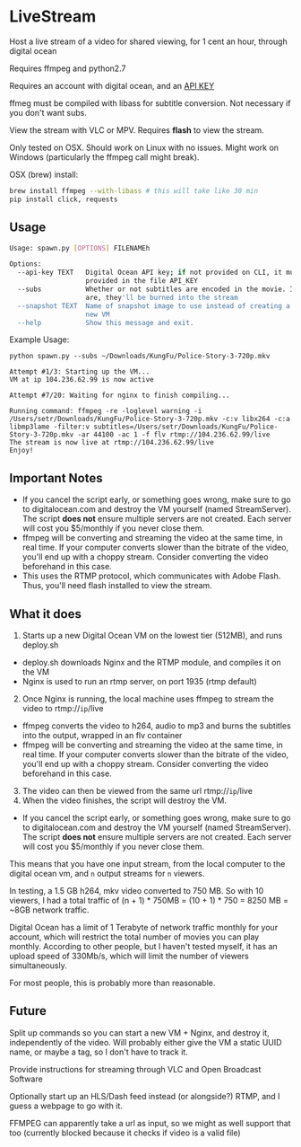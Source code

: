 # LiveStream
Host a live stream of a video for shared viewing, for 1 cent an hour, through digital ocean

Requires ffmpeg and python2.7

Requires an account with digital ocean, and an [API KEY](https://www.digitalocean.com/community/tutorials/how-to-use-the-digitalocean-api-v2)

ffmeg must be compiled with libass for subtitle conversion. Not necessary if you don't want subs.

View the stream with VLC or MPV. Requires **flash** to view the stream.

Only tested on OSX. Should work on Linux with no issues. Might work on Windows (particularly the ffmpeg call might break).

OSX (brew) install:
```sh
brew install ffmpeg --with-libass # this will take like 30 min
pip install click, requests
```

## Usage
```sh
Usage: spawn.py [OPTIONS] FILENAMEh

Options:
  --api-key TEXT   Digital Ocean API key; if not provided on CLI, it must be
                   provided in the file API_KEY
  --subs           Whether or not subtitles are encoded in the movie. If they
                   are, they'll be burned into the stream
  --snapshot TEXT  Name of snapshot image to use instead of creating a brand
                   new VM
  --help           Show this message and exit.
```

Example Usage:
```
python spawn.py --subs ~/Downloads/KungFu/Police-Story-3-720p.mkv

Attempt #1/3: Starting up the VM...
VM at ip 104.236.62.99 is now active

Attempt #7/20: Waiting for nginx to finish compiling...

Running command: ffmpeg -re -loglevel warning -i /Users/setr/Downloads/KungFu/Police-Story-3-720p.mkv -c:v libx264 -c:a libmp3lame -filter:v subtitles=/Users/setr/Downloads/KungFu/Police-Story-3-720p.mkv -ar 44100 -ac 1 -f flv rtmp://104.236.62.99/live
The stream is now live at rtmp://104.236.62.99/live
Enjoy!
```

## Important Notes
* If you cancel the script early, or something goes wrong, make sure to go to digitalocean.com and destroy the VM yourself (named StreamServer). The script **does not** ensure multiple servers are not created. Each server will cost you $5/monthly if you never close them.
* ffmpeg will be converting and streaming the video at the same time, in real time. If your computer converts slower than the bitrate of the video, you'll end up with a choppy stream. Consider converting the video beforehand in this case.
* This uses the RTMP protocol, which communicates with Adobe Flash. Thus, you'll need flash installed to view the stream. 


## What it does

1. Starts up a new Digital Ocean VM on the lowest tier (512MB), and runs deploy.sh 
* deploy.sh downloads Nginx and the RTMP module, and compiles it on the VM
* Nginx is used to run an rtmp server, on port 1935 (rtmp default)
2. Once Nginx is running, the local machine uses ffmpeg to stream the video to rtmp://`ip`/live
* ffmpeg converts the video to h264, audio to mp3 and burns the subtitles into the output, wrapped in an flv container
* ffmpeg will be converting and streaming the video at the same time, in real time. If your computer converts slower than the bitrate of the video, you'll end up with a choppy stream. Consider converting the video beforehand in this case.
3. The video can then be viewed from the same url rtmp://`ip`/live
4. When the video finishes, the script will destroy the VM.
* If you cancel the script early, or something goes wrong, make sure to go to digitalocean.com and destroy the VM yourself (named StreamServer). The script **does not** ensure multiple servers are not created. Each server will cost you $5/monthly if you never close them.

This means that you have one input stream, from the local computer to the digital ocean vm, and `n` output streams for `n` viewers. 

In testing, a 1.5 GB h264, mkv video converted to 750 MB. So with 10 viewers, I had a total traffic of (n + 1) * 750MB = (10 + 1) * 750 = 8250 MB = ~8GB network traffic.

Digital Ocean has a limit of 1 Terabyte of network traffic monthly for your account, which will restrict the total number of movies you can play monthly. According to other people, but I haven't tested myself, it has an upload speed of 330Mb/s, which will limit the number of viewers simultaneously. 

For most people, this is probably more than reasonable. 

## Future
Split up commands so you can start a new VM + Nginx, and destroy it, independently of the video. Will probably either give the VM a static UUID name, or maybe a tag, so I don't have to track it.

Provide instructions for streaming through VLC and Open Broadcast Software

Optionally start up an HLS/Dash feed instead (or alongside?) RTMP, and I guess a webpage to go with it.

FFMPEG can apparently take a url as input, so we might as well support that too (currently blocked because it checks if video is a valid file)
